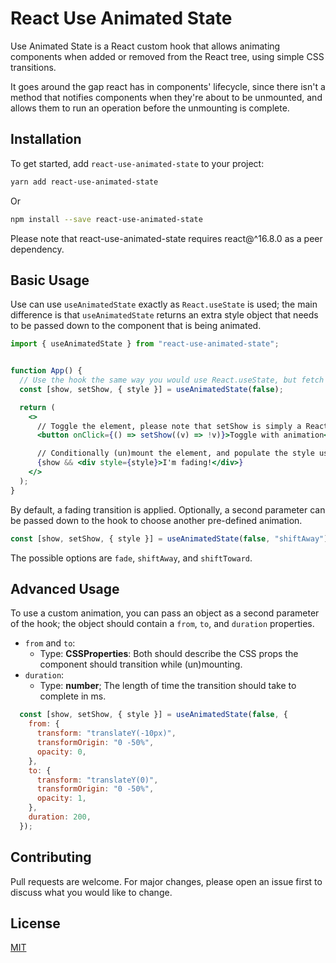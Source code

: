 # React Use Animated State


Use Animated State is a React custom hook that allows animating components when added or removed from the React tree, using simple CSS transitions.

It goes around the gap react has in components' lifecycle, since there isn't a method that notifies components when they're about to be unmounted, and allows them to run an operation before the unmounting is complete.


## Installation

To get started, add `react-use-animated-state` to your project:

```bash
yarn add react-use-animated-state
```

Or 

```bash
npm install --save react-use-animated-state
```

Please note that react-use-animated-state requires react@^16.8.0 as a peer dependency.


## Basic Usage

Use can use `useAnimatedState` exactly as `React.useState` is used; the main difference is that `useAnimatedState` returns an extra style object that needs to be passed down to the component that is being animated.

```jsx
import { useAnimatedState } from "react-use-animated-state";


function App() {
  // Use the hook the same way you would use React.useState, but fetch the style.
  const [show, setShow, { style }] = useAnimatedState(false);

  return (
    <>
      // Toggle the element, please note that setShow is simply a React.useState setter. 
      <button onClick={() => setShow((v) => !v)}>Toggle with animation</button>

      // Conditionally (un)mount the element, and populate the style useAnimatedState returned.
      {show && <div style={style}>I'm fading!</div>}
    </>
  );
}
```
By default, a fading transition is applied. Optionally, a second parameter can be passed down to the hook to choose another pre-defined animation.

```jsx
const [show, setShow, { style }] = useAnimatedState(false, "shiftAway");
```

The possible options are `fade`, `shiftAway`, and `shiftToward`.


## Advanced Usage
To use a custom animation, you can pass an object as a second parameter of the hook; the object should contain a `from`, `to`, and `duration` properties.
- `from` and `to`:
  - Type: **CSSProperties**: Both should describe the CSS props the component should transition while (un)mounting.
- `duration`: 
  - Type: **number**; The length of time the transition should take to complete in ms.

```jsx
  const [show, setShow, { style }] = useAnimatedState(false, {
    from: {
      transform: "translateY(-10px)",
      transformOrigin: "0 -50%",
      opacity: 0,
    },
    to: {
      transform: "translateY(0)",
      transformOrigin: "0 -50%",
      opacity: 1,
    },
    duration: 200,
  });
```


## Contributing
Pull requests are welcome. For major changes, please open an issue first to discuss what you would like to change.


## License
[MIT](https://choosealicense.com/licenses/mit/)
